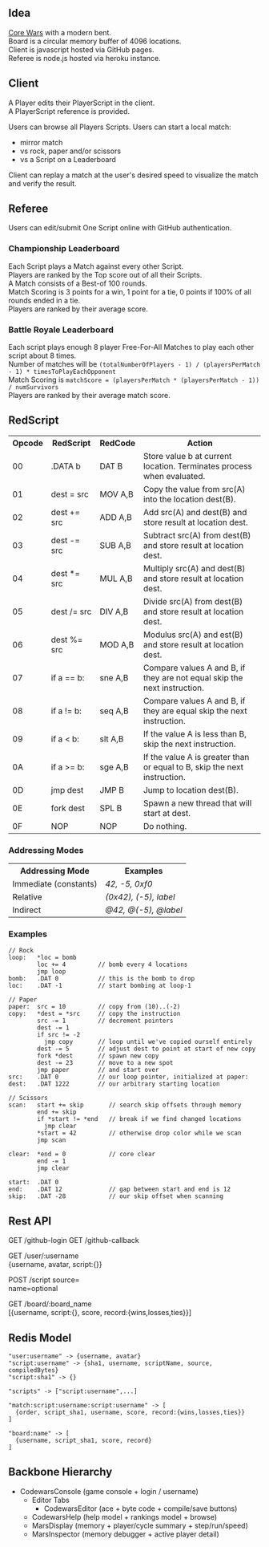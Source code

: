 ## Idea

[Core Wars](http://corewar.co.uk/cwg.txt) with a modern bent.  
Board is a circular memory buffer of 4096 locations.  
Client is javascript hosted via GitHub pages.  
Referee is node.js hosted via heroku instance.  

## Client

A Player edits their PlayerScript in the client.  
A PlayerScript reference is provided.  

Users can browse all Players Scripts.
Users can start a local match:
  - mirror match
  - vs rock, paper and/or scissors
  - vs a Script on a Leaderboard

Client can replay a match at the user's desired speed to visualize the match and verify the result.

## Referee

Users can edit/submit One Script online with GitHub authentication.  


### Championship Leaderboard

Each Script plays a Match against every other Script.  
Players are ranked by the Top score out of all their Scripts.  
A Match consists of a Best-of 100 rounds.  
Match Scoring is 3 points for a win, 1 point for a tie, 0 points if 100% of all rounds ended in a tie.  
Players are ranked by their average score. 


### Battle Royale Leaderboard

Each script plays enough 8 player Free-For-All Matches to play each other script about 8 times.  
Number of matches will be ```(totalNumberOfPlayers - 1) / (playersPerMatch - 1) * timesToPlayEachOpponent```  
Match Scoring is ```matchScore = (playersPerMatch * (playersPerMatch - 1)) / numSurvivors```  
Players are ranked by their average match score.  


## RedScript

<table>
  <tr><th>Opcode</th><th>RedScript</th><th>RedCode</th><th>Action</th></tr>
  <tr>
    <td>00</td>
    <td>.DATA b</td>
    <td>DAT B</td>
    <td>Store value b at current location. Terminates process when evaluated.</td>
  </tr>
  <tr>
    <td>01</td>
    <td>dest = src</td>
    <td>MOV A,B</td>
    <td>Copy the value from src(A) into the location dest(B).</td>
  </tr>
  <tr>
    <td>02</td>
    <td>dest += src</td>
    <td>ADD A,B</td>
    <td>Add src(A) and dest(B) and store result at location dest.</td>
  </tr>
  <tr>
    <td>03</td>
    <td>dest -= src</td>
    <td>SUB A,B</td>
    <td>Subtract src(A) from dest(B) and store result at location dest.</td>
  </tr>
  <tr>
    <td>04</td>
    <td>dest *= src</td>
    <td>MUL A,B</td>
    <td>Multiply src(A) and dest(B) and store result at location dest.</td>
  </tr>
  <tr>
    <td>05</td>
    <td>dest /= src</td>
    <td>DIV A,B</td>
    <td>Divide src(A) from dest(B) and store result at location dest.</td>
  </tr>
  <tr>
    <td>06</td>
    <td>dest %= src</td>
    <td>MOD A,B</td>
    <td>Modulus src(A) and est(B) and store result at location dest.</td>
  </tr>
  <tr>
    <td>07</td>
    <td>if a == b:</td>
    <td>sne A,B</td>
    <td>Compare values A and B, if they are not equal skip the next instruction.</td>
  </tr>
  <tr>
    <td>08</td>
    <td>if a != b:</td>
    <td>seq A,B</td>
    <td>Compare values A and B, if they are equal skip the next instruction.</td>
  </tr>
  <tr>
    <td>09</td>
    <td>if a &lt; b:</td>
    <td>slt A,B</td>
    <td>If the value A is less than B, skip the next instruction.</td>
  </tr>
  <tr>
    <td>0A</td>
    <td>if a >= b:</td>
    <td>sge A,B</td>
    <td>If the value A is greater than or equal to B, skip the next instruction.</td>
  </tr>
  <tr>
    <td>0D</td>
    <td>jmp dest</td>
    <td>JMP B</td>
    <td>Jump to location dest(B).</td>
  </tr>
  <tr>
    <td>0E</td>
    <td>fork dest</td>
    <td>SPL B</td>
    <td>Spawn a new thread that will start at dest.</td>
  </tr>
  <tr>
    <td>0F</td>
    <td>NOP</td>
    <td>NOP</td>
    <td>Do nothing.</td>
  </tr>

</table>

### Addressing Modes

<table>
  <tr><th>Addressing Mode</th><th>Examples</th></tr>
  <tr>
    <td>Immediate (constants)</td>
    <td><em>42, -5, 0xf0</em></td>
  </tr>
  <tr>
    <td>Relative</td>
    <td><em>(0x42), (-5), label</em></td>
  </tr>
  <tr>
    <td>Indirect</td>
    <td><em>@42, @(-5), @label</em></td>
  </tr>

</table>


### Examples
```
// Rock
loop:   *loc = bomb
        loc += 4         // bomb every 4 locations
        jmp loop
bomb:   .DAT 0           // this is the bomb to drop
loc:    .DAT -1          // start bombing at loop-1
```



```
// Paper
paper:  src = 10         // copy from (10)..(-2)
copy:   *dest = *src     // copy the instruction
        src -= 1         // decrement pointers
        dest -= 1
        if src != -2      
          jmp copy       // loop until we've copied ourself entirely
        dest -= 5        // adjust dest to point at start of new copy
        fork *dest       // spawn new copy
        dest -= 23       // move to a new spot
        jmp paper        // and start over
src:    .DAT 0           // our loop pointer, initialized at paper:
dest:   .DAT 1222        // our arbitrary starting location
```

```
// Scissors
scan:   start += skip       // search skip offsets through memory
        end += skip
        if *start != *end   // break if we find changed locations
          jmp clear
        *start = 42         // otherwise drop color while we scan
        jmp scan

clear:  *end = 0            // core clear
        end -= 1
        jmp clear

start:  .DAT 0
end:    .DAT 12             // gap between start and end is 12
skip:   .DAT -28            // our skip offset when scanning

```





## Rest API

GET /github-login
GET /github-callback

GET /user/:username   
  {username, avatar, script:{}}


POST /script
  source=  
  name=optional


GET /board/:board_name  
  [{username, script:{}, score, record:{wins,losses,ties}}]



## Redis Model

```
"user:username" -> {username, avatar}
"script:username" -> {sha1, username, scriptName, source, compiledBytes}
"script:sha1" -> {}

"scripts" -> ["script:username",...]

"match:script:username:script:username" -> [
  {order, script_sha1, username, score, record:{wins,losses,ties}}
]

"board:name" -> [
  {username, script_sha1, score, record}
]

```


## Backbone Hierarchy


- CodewarsConsole (game console + login / username)
  - Editor Tabs
    - CodewarsEditor (ace + byte code + compile/save buttons)
  - CodewarsHelp (help model + rankings model + browse)
  - MarsDisplay (memory + player/cycle summary + step/run/speed)
  - MarsInspector (memory debugger + active player detail)
